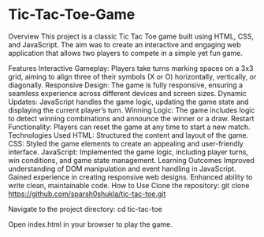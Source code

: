 # Tic-Tac-Toe-Game
Overview
This project is a classic Tic Tac Toe game built using HTML, CSS, and JavaScript. The aim was to create an interactive and engaging web application that allows two players to compete in a simple yet fun game.

Features
Interactive Gameplay: Players take turns marking spaces on a 3x3 grid, aiming to align three of their symbols (X or O) horizontally, vertically, or diagonally.
Responsive Design: The game is fully responsive, ensuring a seamless experience across different devices and screen sizes.
Dynamic Updates: JavaScript handles the game logic, updating the game state and displaying the current player’s turn.
Winning Logic: The game includes logic to detect winning combinations and announce the winner or a draw.
Restart Functionality: Players can reset the game at any time to start a new match.
Technologies Used
HTML: Structured the content and layout of the game.
CSS: Styled the game elements to create an appealing and user-friendly interface.
JavaScript: Implemented the game logic, including player turns, win conditions, and game state management.
Learning Outcomes
Improved understanding of DOM manipulation and event handling in JavaScript.
Gained experience in creating responsive web designs.
Enhanced ability to write clean, maintainable code.
How to Use
Clone the repository:
git clone https://github.com/sparsh0shukla/tic-tac-toe.git

Navigate to the project directory:
cd tic-tac-toe

Open index.html in your browser to play the game.
